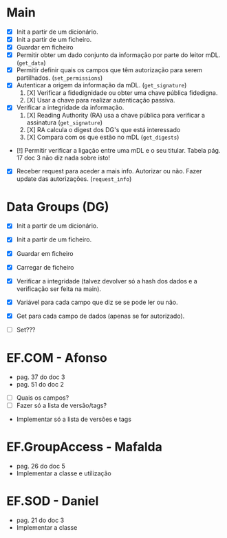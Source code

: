 # Main

- [X] Init a partir de um dicionário.
- [X] Init a partir de um ficheiro.
- [X] Guardar em ficheiro
- [X] Permitir obter um dado conjunto da informação por parte do leitor mDL. (`get_data`)
- [X] Permitir definir quais os campos que têm autorização para serem partilhados. (`set_permissions`)
- [X] Autenticar a origem da informação da mDL. (`get_signature`)
    1. [X] Verificar a fidedignidade ou obter uma chave pública fidedigna.
    2. [X] Usar a chave para realizar autenticação passiva.
- [X] Verificar a integridade da informação.
    1. [X] Reading Authority (RA) usa a chave pública para verificar a assinatura (`get_signature`)
    2. [X] RA calcula o digest dos DG's que está interessado
    3. [X] Compara com os que estão no mDL (`get_digests`)
- [!] Permitir verificar a ligação entre uma mDL e o seu titular. Tabela pág. 17 doc 3 não diz nada sobre isto!
- [X] Receber request para aceder a mais info. Autorizar ou não. Fazer update das autorizações. (`request_info`)


# Data Groups (DG)

- [X] Init a partir de um dicionário.
- [X] Init a partir de um ficheiro.
- [X] Guardar em ficheiro
- [X] Carregar de ficheiro
- [X] Verificar a integridade (talvez devolver só a hash dos dados e a verificação ser feita na main).
- [X] Variável para cada campo que diz se se pode ler ou não.
- [X] Get para cada campo de dados (apenas se for autorizado).
- [ ] Set???


# EF.COM - Afonso
- pag. 37 do doc 3
- pag. 51 do doc 2
- [ ] Quais os campos?
- [ ] Fazer só a lista de versão/tags?
- Implementar só a lista de versões e tags

# EF.GroupAccess - Mafalda
- pag. 26 do doc 5
- Implementar a classe e utilização

# EF.SOD - Daniel
- pag. 21 do doc 3
- Implementar a classe
